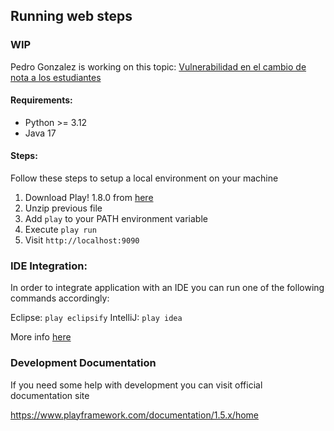 ## Running web steps 

### WIP
Pedro Gonzalez is working on this topic: [Vulnerabilidad en el cambio de nota a los estudiantes](https://aula.campusciberseguridad.com/mod/forum/discuss.php?d=8903)

#### Requirements:

- Python >= 3.12
- Java 17

#### Steps:

Follow these steps to setup a local environment on your machine

1. Download Play! 1.8.0 from [here](https://github.com/jaesga/play1/releases/download/1.8/play-1.8.0.zip)
2. Unzip previous file
3. Add `play` to your PATH environment variable
4. Execute `play run`
5. Visit `http://localhost:9090`


### IDE Integration:

In order to integrate application with an IDE you can run one of the following commands accordingly:

Eclipse: `play eclipsify`
IntelliJ: `play idea`

More info [here](https://www.playframework.com/documentation/1.5.x/ide)


### Development Documentation

If you need some help with development you can visit official documentation site

https://www.playframework.com/documentation/1.5.x/home
